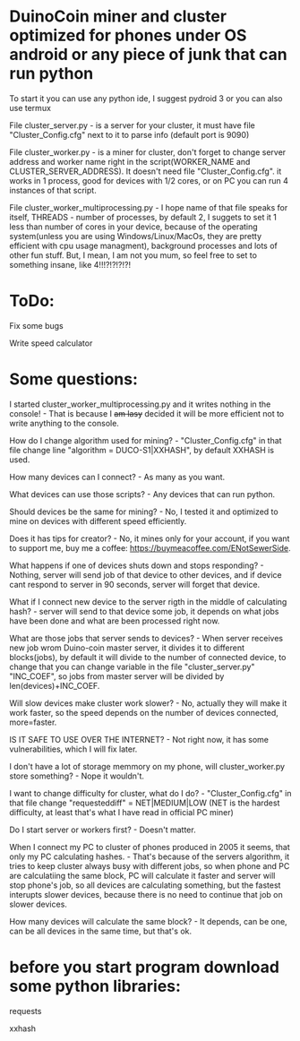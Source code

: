 # DuinoCoin miner and cluster optimized for phones under OS android or any piece of junk that can run python

To start it you can use any python ide, I suggest pydroid 3 or you can also use termux


File cluster_server.py - is a server for your cluster, it must have file "Cluster_Config.cfg" next to it to parse info (default port is 9090)

File cluster_worker.py - is a miner for cluster, don't forget to change server address and worker name right in the script(WORKER_NAME and CLUSTER_SERVER_ADDRESS). It doesn't need file "Cluster_Config.cfg". it works in 1 process, good for devices with 1/2 cores, or on PC you can run 4 instances of that script.

File cluster_worker_multiprocessing.py - I hope name of that file speaks for itself, THREADS - number of processes, by default 2, I suggets to set it 1 less than number of cores in your device, because of the operating system(unless you are using Windows/Linux/MacOs, they are pretty efficient with cpu usage managment), background processes and lots of other fun stuff. But, I mean, I am not you mum, so feel free to set to something insane, like 4!!!?!?!?!?!

# ToDo:

Fix some bugs

Write speed calculator

# Some questions:

I started cluster_worker_multiprocessing.py and it writes nothing in the console! - That is because I ~~am lasy~~ decided it will be more efficient not to write anything to the console.

How do I change algorithm used for mining? - "Cluster_Config.cfg" in that file change line "algorithm = DUCO-S1|XXHASH", by default XXHASH is used.

How many devices can I connect? - As many as you want.

What devices can use those scripts? - Any devices that can run python.

Should devices be the same for mining? - No, I tested it and optimized to mine on devices with different speed efficiently.

Does it has tips for creator? - No, it mines only for your account, if you want to support me, buy me a coffee:                https://buymeacoffee.com/ENotSewerSide.

What happens if one of devices shuts down and stops responding? - Nothing, server will send job of that device to other devices, and if device cant respond to server in 90 seconds, server will forget that device.

What if I connect new device to the server rigth in the middle of calculating hash? - server will send to that device some job, it depends on what jobs have been done and what are been processed right now.

What are those jobs that server sends to devices? - When server receives new job wrom Duino-coin master server, it divides it to different blocks(jobs), by default it will divide to the number of connected device, to change that you can change variable in the file "cluster_server.py" "INC_COEF", so jobs from master server will be divided by len(devices)+INC_COEF.

Will slow devices make cluster work slower? - No, actually they will make it work faster, so the speed depends on the number of devices connected, more=faster.

IS IT SAFE TO USE OVER THE INTERNET? - Not right now, it has some vulnerabilities, which I will fix later.

I don't have a lot of storage memmory on my phone, will cluster_worker.py store something? - Nope it wouldn't.

I want to change difficulty for cluster, what do I do? - "Cluster_Config.cfg" in that file change "requesteddiff" = NET|MEDIUM|LOW (NET is the hardest difficulty, at least that's what I have read in official PC miner)

Do I start server or workers first? - Doesn't matter.

When I connect my PC to cluster of phones produced in 2005 it seems, that only my PC calculating hashes. - That's because of the servers algorithm, it tries to keep cluster always busy with different jobs, so when phone and PC are calculatiing the same block, PC will calculate it faster and server will stop phone's job, so all devices are calculating something, but the fastest interupts slower devices, because there is no need to continue that job on slower devices.

How many devices will calculate the same block? - It depends, can be one, can be all devices in the same time, but that's ok.

# before you start program download some python libraries:
  
  requests
  
  xxhash
  
